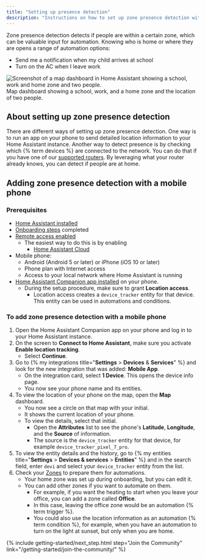 ```yaml
---
title: "Setting up presence detection"
description: "Instructions on how to set up zone presence detection within Home Assistant."
---
```


Zone presence detection detects if people are within a certain zone, which can be valuable input for automation. Knowing who is home or where they are opens a range of automation options:

- Send me a notification when my child arrives at school
- Turn on the AC when I leave work

<p class='img'>
    <img src="/images/screenshots/map.png" alt="Screenshot of a map dashboard in Home Assistant showing a school, work and home zone and two people."/>
    Map dashboard showing a school, work, and a home zone and the location of two people.
</p>

## About setting up zone presence detection

There are different ways of setting up zone presence detection. One way is to run an app on your phone to send detailed location information to your Home Assistant instance. Another way to detect presence is by checking which {% term devices %} are connected to the network. You can do that if you have one of our [supported routers][routers]. By leveraging what your router already knows, you can detect if people are at home.

## Adding zone presence detection with a mobile phone

### Prerequisites

- [Home Assistant installed](/installation/)
- [Onboarding steps](/getting-started/onboarding/) completed
- [Remote access enabled](https://www.home-assistant.io/docs/configuration/remote/)
  - The easiest way to do this is by enabling
    - [Home Assistant Cloud](https://nabucasa.com/config/)
- Mobile phone:
  - Android (Android 5 or later) or iPhone (iOS 10 or later)
  - Phone plan with Internet access
  - Access to your local network where Home Assistant is running
- [Home Assistant Companion app installed](https://companion.home-assistant.io/docs/getting_started/) on your phone.
  - During the setup procedure, make sure to grant **Location access**.
    - Location access creates a `device_tracker` entity for that device. This entity can be used in automations and conditions.

### To add zone presence detection with a mobile phone

1. Open the Home Assistant Companion app on your phone and log in to your Home Assistant instance.
2. On the screen to **Connect to Home Assistant**, make sure you activate **Enable location tracking**.
   - Select **Continue**.
3. Go to {% my integrations title="**Settings** > **Devices** & **Services**" %} and look for the new integration that was added: **Mobile App**.
   - On the integration card, select **1 Device**. This opens the device info page.
   - You now see your phone name and its entities.
4. To view the location of your phone on the map, open the **Map** dashboard.
   - You now see a circle on that map with your initial.
   - It shows the current location of your phone.
   - To view the details, select that initial.
     - Open the **Attributes** list to see the phone's **Latitude**, **Longitude**, and the **Source** of information.
     - The source is the `device_tracker` entity for that device, for example `device_tracker_pixel_7_pro`.
5. To view the entity details and the history, go to {% my entities title="**Settings** > **Devices & services** > **Entities**" %} and in the search field, enter `devi` and select your `device_tracker` entity from the list.
6. Check your [Zones](/integrations/zone/) to prepare them for automations.
   - Your home zone was set up during onboarding, but you can edit it.
   - You can add other zones if you want to automate on them.
     - For example, if you want the heating to start when you leave your office, you can add a zone called **Office**.
     - In this case, leaving the office zone would be an automation {% term trigger %}.
     - You could also use the location information as an automation {% term condition %}, for example, when you have an automation to turn on the light at sunset, but only when you are home.


[routers]: /integrations/#presence-detection
[nmap]: /integrations/nmap_tracker
[ha-bluetooth]: /integrations/bluetooth_tracker
[ha-bluetooth-le]: /integrations/bluetooth_le_tracker
[ha-locative]: /integrations/locative
[ha-gpslogger]: /integrations/gpslogger
[ha-presence]: /integrations/#presence-detection
[mqtt-self]: /integrations/mqtt/#run-your-own
[mqtt-cloud]: /integrations/mqtt/#cloudmqtt
[zone]: /integrations/zone/
[trigger]: /getting-started/automation-trigger/#zone-trigger
[condition]: /getting-started/automation-condition/#zone-condition
[companion]: https://companion.home-assistant.io/

{% include getting-started/next_step.html step="Join the Community" link="/getting-started/join-the-community/" %}
